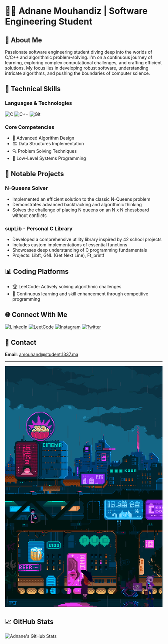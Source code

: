 # 👨‍💻 Adnane Mouhandiz | Software Engineering Student

## 👋 About Me

Passionate software engineering student diving deep into the worlds of C/C++ and algorithmic problem-solving. I'm on a continuous journey of learning, exploring complex computational challenges, and crafting efficient solutions. My focus lies in developing robust software, understanding intricate algorithms, and pushing the boundaries of computer science.

## 🚀 Technical Skills

### Languages & Technologies
![C](https://img.shields.io/badge/C-00599C?style=for-the-badge&logo=c&logoColor=white)
![C++](https://img.shields.io/badge/C++-00599C?style=for-the-badge&logo=cplusplus&logoColor=white)
![Git](https://img.shields.io/badge/Git-F05032?style=for-the-badge&logo=git&logoColor=white)

### Core Competencies
- 🧩 Advanced Algorithm Design
- 🏗️ Data Structures Implementation
- 🔍 Problem Solving Techniques
- 📐 Low-Level Systems Programming

## 🌟 Notable Projects

### N-Queens Solver
- Implemented an efficient solution to the classic N-Queens problem
- Demonstrates advanced backtracking and algorithmic thinking
- Solves the challenge of placing N queens on an N x N chessboard without conflicts

### supLib - Personal C Library
- Developed a comprehensive utility library inspired by 42 school projects
- Includes custom implementations of essential functions
- Showcases deep understanding of C programming fundamentals
- Projects: Libft, GNL (Get Next Line), Ft_printf

## 📊 Coding Platforms

- 🏆 LeetCode: Actively solving algorithmic challenges
- 🧠 Continuous learning and skill enhancement through competitive programming

## 🌐 Connect With Me

[![LinkedIn](https://img.shields.io/badge/LinkedIn-0A66C2?style=for-the-badge&logo=linkedin&logoColor=white)](https://www.linkedin.com/in/adnan-mouhandiz-769033279/)
[![LeetCode](https://img.shields.io/badge/LeetCode-FFA116?style=for-the-badge&logo=leetcode&logoColor=white)](https://leetcode.com/u/RedLotusIV/)
[![Instagram](https://img.shields.io/badge/Instagram-E4405F?style=for-the-badge&logo=instagram&logoColor=white)](https://www.instagram.com/redlotusiv_/)
[![Twitter](https://img.shields.io/badge/Twitter-1DA1F2?style=for-the-badge&logo=twitter&logoColor=white)](https://twitter.com/RedLotusIIV)

## 📧 Contact

**Email**: amouhand@student.1337.ma

---

![Coding GIF](CyberPgif.gif)

## 📈 GitHub Stats

![Adnane's GitHub Stats](https://github-readme-stats.vercel.app/api?username=YourGitHubUsername&show_icons=true&theme=radical)
